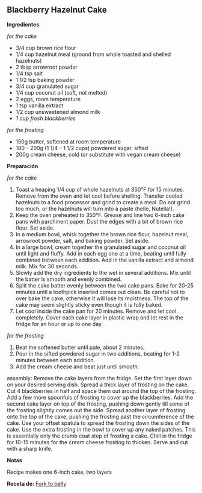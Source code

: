 ## Blackberry Hazelnut Cake

**Ingredientes**

*for the cake*

- 3/4 cup brown rice flour
- 1/4 cup hazelnut meal (ground from whole toasted and shelled hazelnuts)
- 2 tbsp arrowroot powder
- 1/4 tsp salt
- 1 1/2 tsp baking powder
- 3/4 cup granulated sugar
- 1/4 cup coconut oil (soft, not melted)
- 2 eggs, room temperature
- 1 tsp vanilla extract
- 1/2 cup unsweetened almond milk
- *1 cup fresh blackberries*

*for the frosting*

- 150g butter, softened at room temperature
- 180 – 200g (1 1/4 – 1 1/2 cups) powdered sugar, sifted
- 200g cream cheese, cold (or substitute with vegan cream cheese)

**Preparación**

*for the cake*

1. Toast a heaping 1/4 cup of whole hazelnuts at 350°F for 15 minutes. Remove from the oven and let cool before shelling. Transfer cooled hazelnuts to a food processor and grind to create a meal. Do not grind too much, or the hazelnuts will turn into a paste (hello, Nutella!).
2. Keep the oven preheated to 350°F. Grease and line two 6-inch cake pans with parchment paper. Dust the edges with a bit of brown rice flour. Set aside.
2. In a medium bowl, whisk together the brown rice flour, hazelnut meal, arrowroot powder, salt, and baking powder. Set aside.
3. In a large bowl, cream together the granulated sugar and coconut oil until light and fluffy. Add in each egg one at a time, beating until fully combined between each addition. Add in the vanilla extract and almond milk. Mix for 30 seconds.
4. Slowly add the dry ingredients to the wet in several additions. Mix until the batter is smooth and evenly combined.
5. Split the cake batter evenly between the two cake pans. Bake for 20-25 minutes until a toothpick inserted comes out clean. Be careful not to over bake the cake, otherwise it will lose its moistness. The top of the cake may seem slightly sticky even though it is fully baked.
6. Let cool inside the cake pan for 20 minutes. Remove and let cool completely. Cover each cake layer in plastic wrap and let rest in the fridge for an hour or up to one day.

*for the frosting*

1. Beat the softened butter until pale, about 2 minutes.
2. Pour in the sifted powdered sugar in two additions, beating for 1-2 minutes between each addition.
3. Add the cream cheese and beat just until smooth.

assembly:
Remove the cake layers from the fridge. Set the first layer down on your desired serving dish. Spread a thick layer of frosting on the cake. Cut 4 blackberries in half and space them out around the top of the frosting. Add a few more spoonfuls of frosting to cover up the blackberries.
Add the second cake layer on top of the frosting, pushing down gently till some of the frosting slightly comes out the side. Spread another layer of frosting onto the top of the cake, pushing the frosting past the circumference of the cake. Use your offset spatula to spread the frosting down the sides of the cake. Use the extra frosting in the bowl to cover up any naked patches. This is essentially only the crumb coat step of frosting a cake.
Chill in the fridge for 10-15 minutes for the cream cheese frosting to thicken. Serve and cut with a sharp knife.

**Notas**

Recipe makes one 6-inch cake, two layers

**Receta de:** [Fork to belly](http://www.forktobelly.com/2015/07/01/blackberry-hazelnut-cake/)
